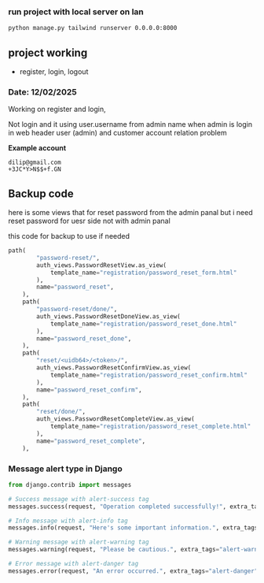 ### run project with local server on lan

```bash
python manage.py tailwind runserver 0.0.0.0:8000
```

## project working

- register, login, logout

### Date: 12/02/2025

Working on register and login,

Not login and it using user.username from admin name when admin is login in web header
user (admin) and customer account relation problem

**Example account**

```plaintext
dilip@gmail.com
+3JC*Y>N$$+f.GN
```

## Backup code

here is some views that for reset password from the admin panal
but i need reset password for uesr side not with admin panal

this code for backup to use if needed

```python
path(
        "password-reset/",
        auth_views.PasswordResetView.as_view(
            template_name="registration/password_reset_form.html"
        ),
        name="password_reset",
    ),
    path(
        "password-reset/done/",
        auth_views.PasswordResetDoneView.as_view(
            template_name="registration/password_reset_done.html"
        ),
        name="password_reset_done",
    ),
    path(
        "reset/<uidb64>/<token>/",
        auth_views.PasswordResetConfirmView.as_view(
            template_name="registration/password_reset_confirm.html"
        ),
        name="password_reset_confirm",
    ),
    path(
        "reset/done/",
        auth_views.PasswordResetCompleteView.as_view(
            template_name="registration/password_reset_complete.html"
        ),
        name="password_reset_complete",
    ),
```

### Message alert type in Django

```python
from django.contrib import messages

# Success message with alert-success tag
messages.success(request, "Operation completed successfully!", extra_tags="alert-success")

# Info message with alert-info tag
messages.info(request, "Here's some important information.", extra_tags="alert-info")

# Warning message with alert-warning tag
messages.warning(request, "Please be cautious.", extra_tags="alert-warning")

# Error message with alert-danger tag
messages.error(request, "An error occurred.", extra_tags="alert-danger")

```
